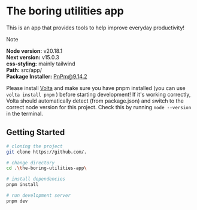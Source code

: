 # The boring utilities app

This is an app that provides tools to help improve everyday productivity! <br/>

> [!NOTE]  
> **Node version:** v20.18.1 \
> **Next version:** v15.0.3 \
> **css-styling:** mainly tailwind \
> **Path:** src/app/ \
> **Package Installer:** PnPm@9.14.2

Please install [Volta](https://volta.sh/) and make sure you have pnpm installed (you can use `volta install pnpm` ) before starting development! If it's working correctly, Volta should automatically detect (from package.json) and switch to the correct node version for this project. Check this by running `node --version` in the terminal.

## Getting Started

```bash
# cloning the project
git clone https://github.com/.

# change directory
cd .\the-boring-utilities-app\

# install dependencies
pnpm install

# run development server
pnpm dev
```

